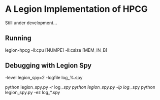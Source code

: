 # A Legion Implementation of HPCG 
Still under development...

## Running
legion-hpcg -ll:cpu [NUMPE] -ll:csize [MEM_IN_B]

## Debugging with Legion Spy
-level legion_spy=2 -logfile log_%.spy

python legion_spy.py -r log_*.spy
python legion_spy.py -lp log_*.spy
python legion_spy.py -ez log_*.spy
